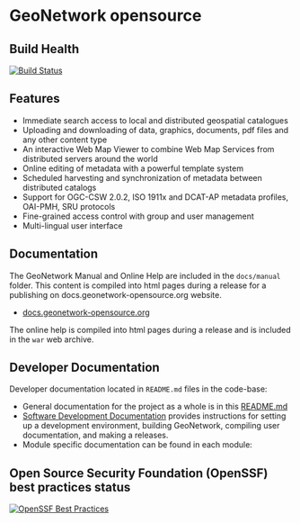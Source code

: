 # GeoNetwork opensource

## Build Health

[![Build Status](https://github.com/geonetwork/core-geonetwork/actions/workflows/linux.yml/badge.svg?branch=main)](https://github.com/geonetwork/core-geonetwork/actions/workflows/linux.yml?query=branch%3Amain)

## Features

* Immediate search access to local and distributed geospatial catalogues
* Uploading and downloading of data, graphics, documents, pdf files and any other content type
* An interactive Web Map Viewer to combine Web Map Services from distributed servers around the world
* Online editing of metadata with a powerful template system
* Scheduled harvesting and synchronization of metadata between distributed catalogs
* Support for OGC-CSW 2.0.2, ISO 1911x and DCAT-AP metadata profiles, OAI-PMH, SRU protocols
* Fine-grained access control with group and user management
* Multi-lingual user interface

## Documentation

The GeoNetwork Manual and Online Help are included in the `docs/manual` folder. This content is compiled into html pages during a release for a publishing on docs.geonetwork-opensource.org website.

* [docs.geonetwork-opensource.org](https://docs.geonetwork-opensource.org)

The online help is compiled into html pages during a release and is included in the `war` web archive.

## Developer Documentation

Developer documentation located in ``README.md`` files in the code-base:

* General documentation for the project as a whole is in this [README.md](README.md)
* [Software Development Documentation](/software_development/) provides instructions for setting up a development environment, building GeoNetwork, compiling user documentation, and making a releases.
* Module specific documentation can be found in each module:

## Open Source Security Foundation (OpenSSF) best practices status
[![OpenSSF Best Practices](https://www.bestpractices.dev/projects/8626/badge)](https://www.bestpractices.dev/projects/8626)
